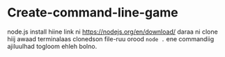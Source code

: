 # Create-command-line-game
node.js install hiine 
link ni https://nodejs.org/en/download/
daraa ni 
clone hiij awaad
terminalaas clonedson file-ruu orood 
`node .` ene commandiig ajiluulhad togloom ehleh bolno.

